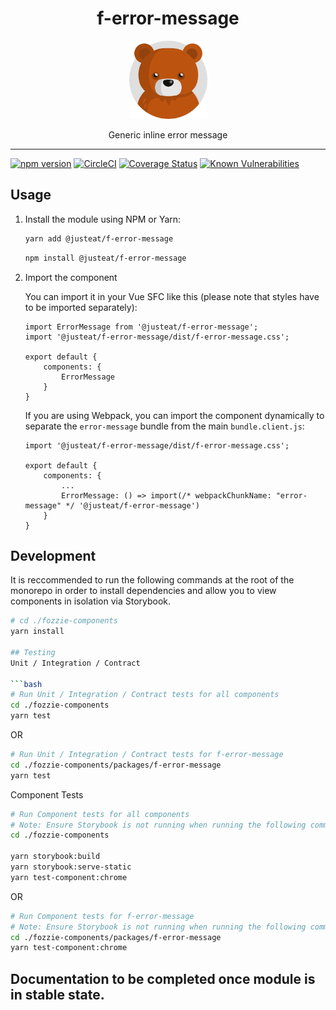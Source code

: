 
<div align="center">
  <h1>f-error-message</h1>

  <img width="125" alt="Fozzie Bear" src="../../bear.png" />

  <p>Generic inline error message</p>
</div>

---

[![npm version](https://badge.fury.io/js/%40justeat%2Ff-error-message.svg)](https://badge.fury.io/js/%40justeat%2Ff-error-message)
[![CircleCI](https://circleci.com/gh/justeat/fozzie-components.svg?style=svg)](https://circleci.com/gh/justeat/workflows/fozzie-components)
[![Coverage Status](https://coveralls.io/repos/github/justeat/f-error-message/badge.svg)](https://coveralls.io/github/justeat/f-error-message)
[![Known Vulnerabilities](https://snyk.io/test/github/justeat/f-error-message/badge.svg?targetFile=package.json)](https://snyk.io/test/github/justeat/f-error-message?targetFile=package.json)


## Usage

1.  Install the module using NPM or Yarn:

    ```bash
    yarn add @justeat/f-error-message
    ```

    ```bash
    npm install @justeat/f-error-message
    ```

2.  Import the component

    You can import it in your Vue SFC like this (please note that styles have to be imported separately):

    ```
    import ErrorMessage from '@justeat/f-error-message';
    import '@justeat/f-error-message/dist/f-error-message.css';

    export default {
        components: {
            ErrorMessage
        }
    }
    ```

    If you are using Webpack, you can import the component dynamically to separate the `error-message` bundle from the main `bundle.client.js`:

    ```
    import '@justeat/f-error-message/dist/f-error-message.css';

    export default {
        components: {
            ...
            ErrorMessage: () => import(/* webpackChunkName: "error-message" */ '@justeat/f-error-message')
        }
    }

    ```

## Development
It is reccommended to run the following commands at the root of the monorepo in order to install dependencies and allow you to view components in isolation via Storybook.

```bash
# cd ./fozzie-components
yarn install

## Testing
Unit / Integration / Contract

```bash
# Run Unit / Integration / Contract tests for all components
cd ./fozzie-components
yarn test
```

OR

```bash
# Run Unit / Integration / Contract tests for f-error-message
cd ./fozzie-components/packages/f-error-message
yarn test
```

Component Tests
```bash
# Run Component tests for all components
# Note: Ensure Storybook is not running when running the following commands
cd ./fozzie-components

yarn storybook:build
yarn storybook:serve-static
yarn test-component:chrome
```

OR

```bash
# Run Component tests for f-error-message
# Note: Ensure Storybook is not running when running the following commands
cd ./fozzie-components/packages/f-error-message
yarn test-component:chrome
```


## Documentation to be completed once module is in stable state.
